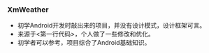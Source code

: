 ### XmWeather
- 初学Android开发时敲出来的项目，并没有设计模式，设计框架可言。
- 来源于<第一行代码>，个人做了一些修改和优化。
- 初学者可以参考，项目综合了Android基础知识。
